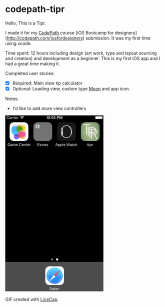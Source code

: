 # codepath-tipr

Hello,
This is a Tipr.

I made it for my [CodePath](http://www.codepath.com) course [iOS Bootcamp for designers] (http://codepath.com/iosfordesigners) submission. It was my first time using xcode.

Time spent: 12 hours including design (art work, type and layout sourcing and creation) and development as a beginner. This is my first iOS app and I had a great time making it.

Completed user stories:

* [x] Required: Main view tip calculator
* [x] Optional: Loading view, custom type [Moon](https://www.behance.net/gallery/23468357/Moon-Free-Font) and app icon.

Notes:

- I'd like to add more view controllers

![tipr](gif/tipr-final.gif)

GIF created with [LiceCap](http://www.cockos.com/licecap/).
